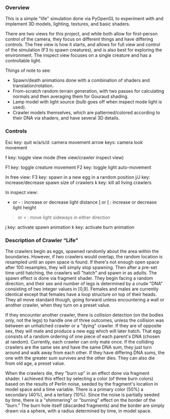 
### Overview

This is a simple "life" simulation done via PyOpenGL to experiment with and implement 3D models, lighting, textures, and basic shaders.

There are two views for this project, and while both allow for first-person control of the camera, they focus on different things and have differing controls. The free view is how it starts, and allows for full view and control of the simulation (F3 to spawn creatures), and is also best for exploring the environment. The inspect view focuses on a single creature and has a controllable light.

Things of note to see:
-	Spawn/death animations done with a combination of shaders and translation/rotation.
-	From-scratch random terrain generation, with two passes for calculating normals and then averaging them for Gouraud shading.
-	Lamp model with light source (bulb goes off when inspect mode light is used).
-	Crawler models themselves, which are patterned/colored according to their DNA via shaders, and have several 3D details.



### Controls

Esc key: quit
w/a/s/d: camera movement
arrow keys: camera look movement

f key: toggle view mode (free view/crawler inspect view)

F1 key: toggle creature movement
F2 key: toggle light auto-movement


In free view:
F3 key: spawn in a new egg in a random position
j/J key: increase/decrease spawn size of crawlers
k key: kill all living crawlers

In inspect view:
+ or - : increase or decrease light distance
] or [ : increase or decrease light height
> or < : move light sideways in either direction

j key: activate spawn animation
k key: activate burn animation








### Description of Crawler “Life”

The crawlers begin as eggs, spawned randomly about the area within the boundaries. However, if two crawlers would overlap, the random location is resampled until an open space is found. If there's not enough open space after 100 resamples, they will simply stop spawning. Then after a pre-set time until hatching, the crawlers will "hatch" and spawn in as adults. The spawn effect is done via fragment shader. They begin facing a random direction, and their sex and number of legs is determined by a crude "DNA" consisting of two integer values in [0,9]. Females and males are currently identical except that females have a loop structure on top of their heads. They all move standard though, going forward unless encountering a wall or another crawler, when they turn on a preset value. 

If they encounter another crawler, there is collision detection (on the bodies only, not the legs) to
handle one of three outcomes, unless the collision was between an unhatched crawler or a "dying" crawler.  If they are of opposite sex, they will mate and produce a new egg which will later hatch. That egg consists  of a random ordering of one piece of each parent's DNA (chosen at random). Currently, each crawler can only mate once. If the colliding crawlers are the same sex and have  the same DNA sum, they just turn around and  walk away from each other. If they have differing DNA sums, the one with the greater sum survives and the  other dies. They can also die from old age, a preset value.

When the crawlers die, they "burn up" in an effect done via fragment shader. I achieved this effect by selecting a color (of three burn colors) based on the results of Perlin noise, seeded by the fragment's location in model space and a time variable. There is a primary color (50%) a secondary (40%), and a tertiary (10%). Since the noise is partially seeded by time, there is a "shimmering" or "burning" effect on the border of the "burn." The burn hole itself (discarded fragments) and the border are simply  drawn via a sphere, with a radius determined by time, in model space.


